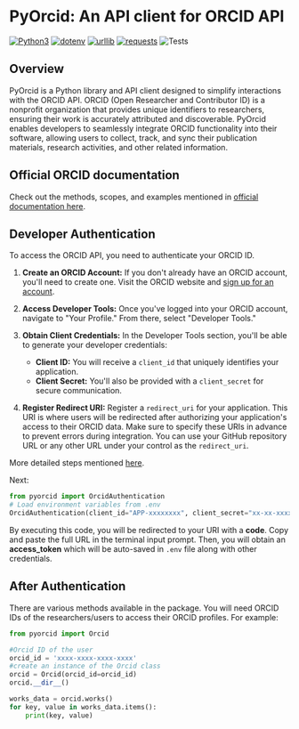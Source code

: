# PyOrcid: An API client for ORCID API

[![Python3](https://img.shields.io/badge/Python3-%233776AB.svg?style=flat-square&logo=python&logoColor=white)](https://www.python.org/)
[![dotenv](https://img.shields.io/badge/dotenv-%230a9e0a.svg?style=flat-square)](https://pypi.org/project/python-dotenv/)
[![urllib](https://img.shields.io/badge/urllib-%233776AB.svg?style=flat-square&logo=python&logoColor=white)](https://docs.python.org/3/library/urllib.html)
[![requests](https://img.shields.io/badge/requests-%233776AB.svg?style=flat-square&logo=python&logoColor=white)](https://docs.python-requests.org/en/master/)
![Tests](https://github.com/sri0606/PyOrcid/actions/workflows/tests.yml/badge.svg)


## Overview

PyOrcid is a Python library and API client designed to simplify interactions with the ORCID API. ORCID (Open Researcher and Contributor ID) is a nonprofit organization that provides unique identifiers to researchers, ensuring their work is accurately attributed and discoverable. PyOrcid enables developers to seamlessly integrate ORCID functionality into their software, allowing users to collect, track, and sync their publication materials, research activities, and other related information.

## Official ORCID documentation

Check out the methods, scopes, and examples mentioned in [official documentation here](https://info.orcid.org/documentation/).

## Developer Authentication

To access the ORCID API, you need to authenticate your ORCID ID. 

1. **Create an ORCID Account:** If you don't already have an ORCID account, you'll need to create one. Visit the ORCID website and [sign up for an account](https://orcid.org/register).

2. **Access Developer Tools:** Once you've logged into your ORCID account, navigate to "Your Profile." From there, select "Developer Tools."

3. **Obtain Client Credentials:** In the Developer Tools section, you'll be able to generate your developer credentials:
   - **Client ID:** You will receive a `client_id` that uniquely identifies your application.
   - **Client Secret:** You'll also be provided with a `client_secret` for secure communication.

4. **Register Redirect URI:** Register a `redirect_uri` for your application. This URI is where users will be redirected after authorizing your application's access to their ORCID data. Make sure to specify these URIs in advance to prevent errors during integration. You can use your GitHub repository URL or any other URL under your control as the `redirect_uri`.

More detailed steps mentioned [here](https://info.orcid.org/ufaqs/how-do-i-register-a-public-api-client/).

Next:
```python
from pyorcid import OrcidAuthentication
# Load environment variables from .env
OrcidAuthentication(client_id="APP-xxxxxxxx", client_secret="xx-xx-xxxx-xxx", redirect_uri="https://github.com/user")
```

By executing this code, you will be redirected to your URI with a **code**. Copy and paste the full URL in the terminal input prompt. Then, you will obtain an **access_token** which will be auto-saved in `.env` file along with other credentials.

## After Authentication

There are various methods available in the package. You will need ORCID IDs of the researchers/users to access their ORCID profiles. For example:

```python
from pyorcid import Orcid

#Orcid ID of the user
orcid_id = 'xxxx-xxxx-xxxx-xxxx'
#create an instance of the Orcid class
orcid = Orcid(orcid_id=orcid_id)
orcid.__dir__()
```
```python
works_data = orcid.works()
for key, value in works_data.items():
    print(key, value)
```

